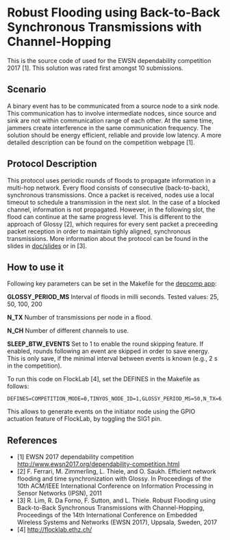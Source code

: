 Robust Flooding using Back-to-Back Synchronous Transmissions with Channel-Hopping
=================================================================================

This is the source code of used for the EWSN dependability competition 2017 [1]. This solution was rated first amongst 10 submissions.

Scenario
--------
A binary event has to be communicated from a source node to a sink node. This communication has to involve intermediate nodces, since source and sink are not within communication range of each other. At the same time, jammers create interference in the same communication frequency. The solution should be energy efficient, reliable and provide low latency.
A more detailed description can be found on the competition webpage [1].

Protocol Description
--------------------
This protocol uses periodic rounds of floods to propagate information in a multi-hop network. Every flood consists of consecutive (back-to-back), synchronous transmissions. Once a packet is received, nodes use a local timeout to schedule a transmission in the next slot. In the case of a blocked channel, information is not propagated. However, in the following slot, the flood can continue at the same progress level. This is different to the approach of Glossy [2], which requires for every sent packet a preceeding packet reception in order to maintain tighly aligned, synchronous transmissions.
More information about the protocol can be found in the slides in [doc/slides](doc/slides/EWSN_dependability_competition.pdf) or in [3].

How to use it
-------------
Following key parameters can be set in the Makefile for the [depcomp app](app/depcomp/):

**GLOSSY_PERIOD_MS**
Interval of floods in milli seconds. Tested values: 25, 50, 100, 200

**N_TX**
Number of transmissions per node in a flood.

**N_CH**
Number of different channels to use.

**SLEEP_BTW_EVENTS**
Set to 1 to enable the round skipping feature. If enabled, rounds following an event are skipped in order to save energy. This is only save, if the minimal interval between events is known (e.g., 2 s in the competition).

To run this code on FlockLab [4], set the DEFINES in the Makefile as follows:
```
DEFINES=COMPETITION_MODE=0,TINYOS_NODE_ID=1,GLOSSY_PERIOD_MS=50,N_TX=6,N_CH=6,SLEEP_BTW_EVENTS=1,USE_LIGHT_SENSOR=0
```
This allows to generate events on the initiator node using the GPIO actuation feature of FlockLab, by toggling the SIG1 pin.

References
----------
* [1] EWSN 2017 dependability competition http://www.ewsn2017.org/dependability-competition.html
* [2] F. Ferrari, M. Zimmerling, L. Thiele, and O. Saukh. Efficient network flooding and time synchronization with Glossy. In Proceedings of the 10th ACM/IEEE International Conference on Information Processing in Sensor Networks (IPSN), 2011
* [3] R. Lim, R. Da Forno, F. Sutton, and L. Thiele. Robust Flooding using Back-to-Back Synchronous Transmissions with Channel-Hopping, Proceedings of the 14th International Conference on Embedded Wireless Systems and Networks (EWSN 2017), Uppsala, Sweden, 2017
* [4] http://flocklab.ethz.ch/
